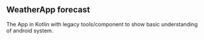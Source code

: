 ## WeatherApp forecast

The App in Kotlin with legacy tools/component to show basic understanding of android system.

